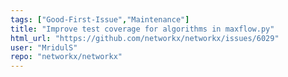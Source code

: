```yaml
---
tags: ["Good-First-Issue","Maintenance"]
title: "Improve test coverage for algorithms in maxflow.py"
html_url: "https://github.com/networkx/networkx/issues/6029"
user: "MridulS"
repo: "networkx/networkx"
---
```


